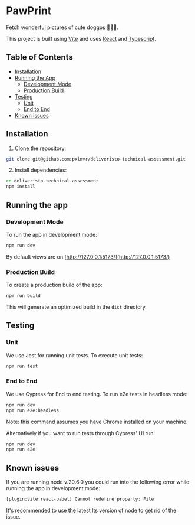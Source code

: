# PawPrint

Fetch wonderful pictures of cute doggos 🐶🐶🐶.

This project is built using [Vite](https://vitejs.dev/) and uses [React](https://react.dev/) and [Typescript](https://www.typescriptlang.org/).

## Table of Contents

- [Installation](#installation)
- [Running the App](#running-the-app)
  - [Development Mode](#development-mode)
  - [Production Build](#production-build)
- [Testing](#testing)
  - [Unit](#unit)
  - [End to End](#end-to-end)
- [Known issues](#known-issues)

## Installation

1. Clone the repository:

```bash
git clone git@github.com:pxlmvr/deliveristo-technical-assessment.git
```

2. Install dependencies:

```bash
cd deliveristo-technical-assessment
npm install
```

## Running the app

### Development Mode

To run the app in development mode:

```bash
npm run dev
```

By default views are on [http://127.0.0.1:5173/](http://127.0.0.1:5173/)

### Production Build

To create a production build of the app:

```bash
npm run build
```

This will generate an optimized build in the `dist` directory.

## Testing

### Unit

We use Jest for running unit tests. To execute unit tests:

```bash
npm run test
```

### End to End

We use Cypress for End to end testing. To run e2e tests in headless mode:

```bash
npm run dev
npm run e2e:headless
```

Note: this command assumes you have Chrome installed on your machine.

Alternatively if you want to run tests through Cypress' UI run:

```bash
npm run dev
npm run e2e
```

## Known issues

If you are running node v.20.6.0 you could run into the following error while running the app in development mode:

```bash
[plugin:vite:react-babel] Cannot redefine property: File
```

It's recommended to use the latest lts version of node to get rid of the issue.
